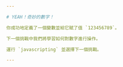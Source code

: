 ```yaml
---

# YEAH！奇妙的數字！

你成功地定義了一個變數並給它賦了值 `123456789`。

下一個挑戰中我們將學習如何對數字進行操作。

運行 `javascripting` 並選擇下一個挑戰。

---
```

